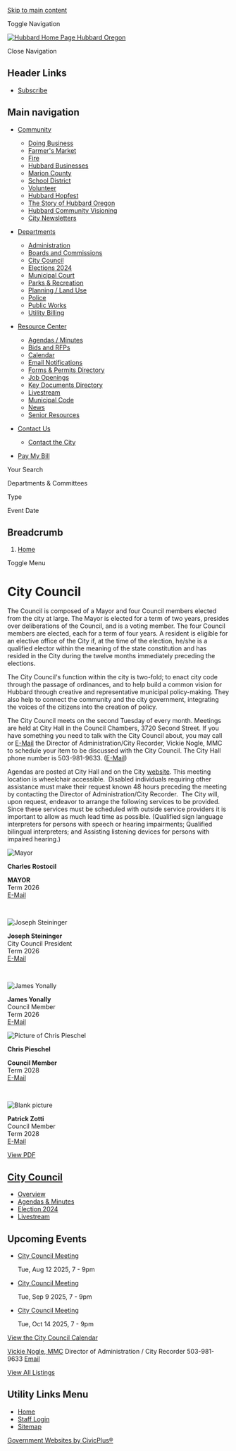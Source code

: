 [Skip to main content](https://www.cityofhubbard.org/citycouncil/)

Toggle Navigation

[![Hubbard Home Page](https://www.cityofhubbard.org/sites/g/files/vyhlif14896/files/logo_11.png) Hubbard Oregon](https://www.cityofhubbard.org)

Close Navigation

## Header Links

- [Subscribe](https://www.cityofhubbard.org/portal)

## Main navigation

- [Community](https://www.cityofhubbard.org/community)
  
  - [Doing Business](https://www.cityofhubbard.org/community/page/start-business-hubbard "Start a Business in Hubbard")
  - [Farmer's Market](https://www.cityofhubbard.org/fmc/page/hubbard-farmers-market "Farmer's Market")
  - [Fire](https://www.hubbardfire.com/Hubbard_Fire/Home.html " (opens in a new window)")
  - [Hubbard Businesses](https://www.cityofhubbard.org/community/page/hubbard-businesses-0 "Registered Businesses")
  - [Marion County](https://www.co.marion.or.us " (opens in a new window)")
  - [School District](https://www.nmarion.k12.or.us " (opens in a new window)")
  - [Volunteer](https://www.cityofhubbard.org/community/page/volunteer-us)
  - [Hubbard Hopfest](https://www.cityofhubbard.org/community/page/hubbard-hopfest)
  - [The Story of Hubbard Oregon](https://www.cityofhubbard.org/community/page/story-hubbard-oregon)
  - [Hubbard Community Visioning](https://www.cityofhubbard.org/community/page/hubbard-community-visioning)
  - [City Newsletters](https://www.cityofhubbard.org/community/page/city-newsletters)
- [Departments](https://www.cityofhubbard.org/departments)
  
  - [Administration](https://www.cityofhubbard.org/administration)
  - [Boards and Commissions](https://www.cityofhubbard.org/bc)
  - [City Council](https://www.cityofhubbard.org/citycouncil)
  - [Elections 2024](https://www.cityofhubbard.org/citycouncil/page/filing-mayor-or-city-council-position-starting-june-5-2024 "Election 2024")
  - [Municipal Court](https://www.cityofhubbard.org/administration/page/municipal-court-0)
  - [Parks &amp; Recreation](https://www.cityofhubbard.org/publicworks/page/parks-and-recreation)
  - [Planning / Land Use](https://www.cityofhubbard.org/pc/page/planning-land-use)
  - [Police](https://www.cityofhubbard.org/police)
  - [Public Works](https://www.cityofhubbard.org/publicworks)
  - [Utility Billing](https://www.cityofhubbard.org/administration/page/utility-billing)
- [Resource Center](https://www.cityofhubbard.org/resource-center)
  
  - [Agendas / Minutes](https://www.cityofhubbard.org/meetings)
  - [Bids and RFPs](https://www.cityofhubbard.org/rfps)
  - [Calendar](https://www.cityofhubbard.org/calendar)
  - [Email Notifications](https://www.cityofhubbard.org/portal)
  - [Forms &amp; Permits Directory](https://www.cityofhubbard.org/forms)
  - [Job Openings](https://www.cityofhubbard.org/jobs)
  - [Key Documents Directory](https://www.cityofhubbard.org/document-library)
  - [Livestream](https://www.cityofhubbard.org/citycouncil/page/livestreaming)
  - [Municipal Code](https://www.codepublishing.com/OR/Hubbard " (opens in a new window)")
  - [News](https://www.cityofhubbard.org/news)
  - [Senior Resources](https://www.cityofhubbard.org/community/page/senior-resources)
- [Contact Us](https://www.cityofhubbard.org/community/page/contact-us)
  
  - [Contact the City](https://www.cityofhubbard.org/community/page/contact-us)
- [Pay My Bill](https://www.xpressbillpay.com/ " (opens in a new window)")

Your Search

Departments &amp; Committees

Type

Event Date

## Breadcrumb

1. [Home](https://www.cityofhubbard.org)

Toggle Menu

# City Council

The Council is composed of a Mayor and four Council members elected from the city at large. The Mayor is elected for a term of two years, presides over deliberations of the Council, and is a voting member. The four Council members are elected, each for a term of four years. A resident is eligible for an elective office of the City if, at the time of the election, he/she is a qualified elector within the meaning of the state constitution and has resided in the City during the twelve months immediately preceding the elections.

The City Council's function within the city is two-fold; to enact city code through the passage of ordinances, and to help build a common vision for Hubbard through creative and representative municipal policy-making. They also help to connect the community and the city government, integrating the voices of the citizens into the creation of policy.

The City Council meets on the second Tuesday of every month. Meetings are held at City Hall in the Council Chambers, 3720 Second Street. If you have something you need to talk with the City Council about, you may call or [E-Mail](mailto:vlnogle@cityofhubbard.org) the Director of Administration/City Recorder, Vickie Nogle, MMC to schedule your item to be discussed with the City Council. The City Hall phone number is 503-981-9633. ([E-Mail](mailto:vlnogle@cityofhubbard.org))

Agendas are posted at City Hall and on the City [website](https://www.cityofhubbard.org/meetings). This meeting location is wheelchair accessible.  Disabled individuals requiring other assistance must make their request known 48 hours preceding the meeting by contacting the Director of Administration/City Recorder.  The City will, upon request, endeavor to arrange the following services to be provided.  Since these services must be scheduled with outside service providers it is important to allow as much lead time as possible. (Qualified sign language interpreters for persons with speech or hearing impairments; Qualified bilingual interpreters; and Assisting listening devices for persons with impaired hearing.)

![Mayor](https://www.cityofhubbard.org/sites/g/files/vyhlif14896/files/styles/full_node_primary/public/media/citycouncil/image/8881/mayor_charles_rostocil_2017.jpg?itok=5OgqYqRs)

**Charles Rostocil**

**MAYOR**  
Term 2026  
[E-Mail](mailto:Charles.Rostocil@gmail.com)

 

![Joseph Steininger](https://www.cityofhubbard.org/sites/g/files/vyhlif14896/files/styles/full_node_primary/public/media/citycouncil/image/8901/joseph_steininger_b.jpg?itok=QaUhAhKm)

**Joseph Steininger**  
City Council President  
Term 2026  
[E-Mail](mailto:jsteininger@cityofhubbard.org)

 

![James Yonally](https://www.cityofhubbard.org/sites/g/files/vyhlif14896/files/styles/full_node_primary/public/media/citycouncil/image/8896/james_yonally_2022.jpg?itok=Ls_8f8n_)

**James Yonally**  
Council Member  
Term 2026  
[E-Mail](mailto:jyonally@cityofhubbard.org)

![Picture of Chris Pieschel](https://www.cityofhubbard.org/sites/g/files/vyhlif14896/files/styles/full_node_primary/public/media/citycouncil/image/10541/Picture%20of%20Chris%20Pieschel%20Jan%202025.jpeg?itok=ih00cmQl)

**Chris Pieschel**

**Council Member**  
Term 2028  
[E-Mail](mailto:cpieschel@cityofhubbard.org)

 

![Blank picture](https://www.cityofhubbard.org/sites/g/files/vyhlif14896/files/styles/full_node_primary/public/media/citycouncil/image/10546/transparent-image_use_when_no_picture_available.png?itok=yyNRN-MH)

**Patrick Zotti**  
Council Member  
Term 2028  
[E-Mail](mailto:pzotti@cityofhubbard.org)

[View PDF](https://www.cityofhubbard.org/print/pdf/node/98)

## [City Council](https://www.cityofhubbard.org/citycouncil)

- [Overview](https://www.cityofhubbard.org/citycouncil)
- [Agendas &amp; Minutes](https://www.cityofhubbard.org/meetings?field_smart_date_value_1=&field_smart_date_end_value=&combine=&boards-commissions=98)
- [Election 2024](https://www.cityofhubbard.org/citycouncil/page/filing-mayor-or-city-council-position-starting-june-5-2024 "Election 2024")
- [Livestream](https://www.cityofhubbard.org/citycouncil/page/livestreaming)

## Upcoming Events

- [City Council Meeting](https://www.cityofhubbard.org/citycouncil/meeting/city-council-meeting-18)
  
  Tue, Aug 12 2025, 7 - 9pm
- [City Council Meeting](https://www.cityofhubbard.org/citycouncil/meeting/city-council-meeting-19)
  
  Tue, Sep 9 2025, 7 - 9pm
- [City Council Meeting](https://www.cityofhubbard.org/citycouncil/meeting/city-council-meeting-20)
  
  Tue, Oct 14 2025, 7 - 9pm

[View the City Council Calendar](https://www.cityofhubbard.org/calendar?boards-commissions=98)

[Vickie Nogle, MMC](https://www.cityofhubbard.org/citycouncil/directory-listing/vickie-nogle-mmc) Director of Administration / City Recorder 503-981-9633 [Email](https://www.cityofhubbard.org/email-contact/node/16476/field_email/sidebar_standard "Email Vickie Nogle, MMC (opens in a new window)")

[View All Listings](https://www.cityofhubbard.org/directory)

## Utility Links Menu

- [Home](https://www.cityofhubbard.org)
- [Staff Login](https://www.cityofhubbard.org/login?destination=%2Fcitycouncil)
- [Sitemap](https://www.cityofhubbard.org/sitemap)

[Government Websites by CivicPlus®](https://www.civicplus.com "(opens in a new window)")